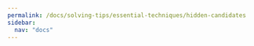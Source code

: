 ```yaml
---
permalink: /docs/solving-tips/essential-techniques/hidden-candidates
sidebar:
  nav: "docs"
---
```

